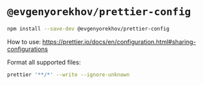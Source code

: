 # `@evgenyorekhov/prettier-config`

```sh
npm install --save-dev @evgenyorekhov/prettier-config
```

How to use: https://prettier.io/docs/en/configuration.html#sharing-configurations

Format all supported files:

```sh
prettier '**/*' --write --ignore-unknown
```
